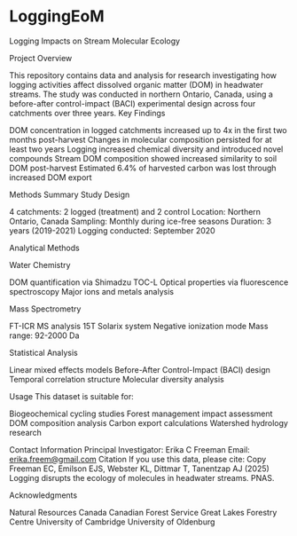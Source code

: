# LoggingEoM

Logging Impacts on Stream Molecular Ecology

Project Overview

This repository contains data and analysis for research investigating how logging activities affect dissolved organic matter (DOM) in headwater streams. The study was conducted in northern Ontario, Canada, using a before-after control-impact (BACI) experimental design across four catchments over three years.
Key Findings

DOM concentration in logged catchments increased up to 4x in the first two months post-harvest
Changes in molecular composition persisted for at least two years
Logging increased chemical diversity and introduced novel compounds
Stream DOM composition showed increased similarity to soil DOM post-harvest
Estimated 6.4% of harvested carbon was lost through increased DOM export

Methods Summary
Study Design

4 catchments: 2 logged (treatment) and 2 control
Location: Northern Ontario, Canada
Sampling: Monthly during ice-free seasons
Duration: 3 years (2019-2021)
Logging conducted: September 2020

Analytical Methods

Water Chemistry

DOM quantification via Shimadzu TOC-L
Optical properties via fluorescence spectroscopy
Major ions and metals analysis


Mass Spectrometry

FT-ICR MS analysis
15T Solarix system
Negative ionization mode
Mass range: 92-2000 Da


Statistical Analysis

Linear mixed effects models
Before-After Control-Impact (BACI) design
Temporal correlation structure
Molecular diversity analysis


Usage
This dataset is suitable for:

Biogeochemical cycling studies
Forest management impact assessment
DOM composition analysis
Carbon export calculations
Watershed hydrology research

Contact Information
Principal Investigator: Erika C Freeman
Email: erika.freem@gmail.com
Citation
If you use this data, please cite:
Copy Freeman EC, Emilson EJS, Webster KL, Dittmar T, Tanentzap AJ (2025) 
Logging disrupts the ecology of molecules in headwater streams. PNAS.

Acknowledgments

Natural Resources Canada
Canadian Forest Service
Great Lakes Forestry Centre
University of Cambridge
University of Oldenburg
